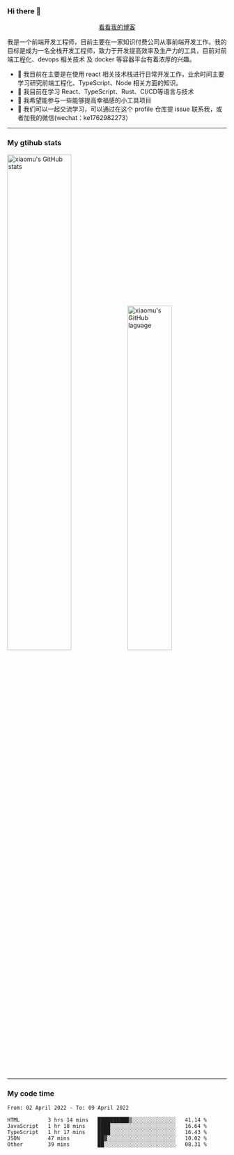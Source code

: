 ### Hi there 👋

<p align="center">
  <a href="https://real-jacket.github.io/">看看我的博客</a>
</p>

我是一个前端开发工程师，目前主要在一家知识付费公司从事前端开发工作。我的目标是成为一名全栈开发工程师，致力于开发提高效率及生产力的工具，目前对前端工程化、devops 相关技术 及 docker 等容器平台有着浓厚的兴趣。

- 🔭 我目前在主要是在使用 react 相关技术栈进行日常开发工作，业余时间主要学习研究前端工程化、TypeScript、Node 相关方面的知识。
- 🌱 我目前在学习 React、TypeScript、Rust、CI/CD等语言与技术
- 👯 我希望能参与一些能够提高幸福感的小工具项目
- 💬 我们可以一起交流学习，可以通过在这个 profile 仓库提 issue 联系我，或者加我的微信(wechat：ke1762982273）

***

### My gtihub stats

<a><img src="https://github-readme-stats.vercel.app/api?username=real-jacket" title="xiaomu's GitHub stats" alt="xiaomu's GitHub stats" style="width:54%;"/></a>
<a><img src="https://github-readme-stats.vercel.app/api/top-langs/?username=real-jacket&layout=compact" title="xiaomu's GitHub laguage" alt="xiaomu's GitHub laguage" style="width:45%;"/><a/>

***

### My code time

<!--START_SECTION:waka-->

```text
From: 02 April 2022 - To: 09 April 2022

HTML         3 hrs 14 mins   ██████████▒░░░░░░░░░░░░░░   41.14 %
JavaScript   1 hr 18 mins    ████░░░░░░░░░░░░░░░░░░░░░   16.64 %
TypeScript   1 hr 17 mins    ████░░░░░░░░░░░░░░░░░░░░░   16.43 %
JSON         47 mins         ██▓░░░░░░░░░░░░░░░░░░░░░░   10.02 %
Other        39 mins         ██░░░░░░░░░░░░░░░░░░░░░░░   08.31 %
```

<!--END_SECTION:waka-->
